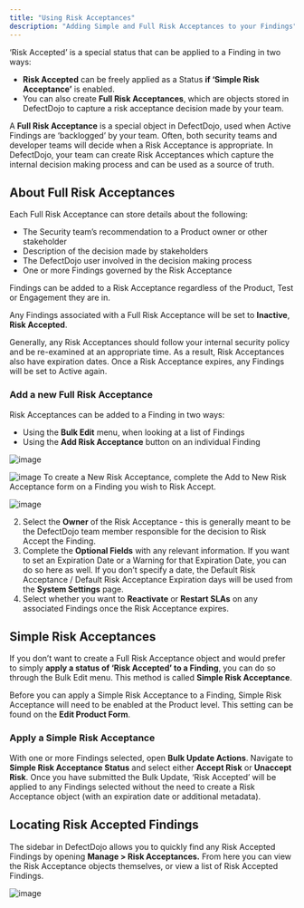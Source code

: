 ```yaml
---
title: "Using Risk Acceptances"
description: "Adding Simple and Full Risk Acceptances to your Findings"
---
```


‘Risk Accepted’ is a special status that can be applied to a Finding in two ways:

* **Risk Accepted** can be freely applied as a Status **if ‘Simple Risk Acceptance’** is enabled.
* You can also create **Full Risk Acceptances**, which are objects stored in DefectDojo to capture a risk acceptance decision made by your team.

A **Full Risk Acceptance** is a special object in DefectDojo, used when Active Findings are ‘backlogged’ by your team. Often, both security teams and developer teams will decide when a Risk Acceptance is appropriate. In DefectDojo, your team can create Risk Acceptances which capture the internal decision making process and can be used as a source of truth.

## About Full Risk Acceptances

Each Full Risk Acceptance can store details about the following:

* The Security team’s recommendation to a Product owner or other stakeholder
* Description of the decision made by stakeholders
* The DefectDojo user involved in the decision making process
* One or more Findings governed by the Risk Acceptance

Findings can be added to a Risk Acceptance regardless of the Product, Test or Engagement they are in.

Any Findings associated with a Full Risk Acceptance will be set to **Inactive**, **Risk Accepted**.

Generally, any Risk Acceptances should follow your internal security policy and be re\-examined at an appropriate time. As a result, Risk Acceptances also have expiration dates. Once a Risk Acceptance expires, any Findings will be set to Active again.

### Add a new Full Risk Acceptance

Risk Acceptances can be added to a Finding in two ways:

* Using the **Bulk Edit** menu, when looking at a list of Findings
* Using the **Add Risk Acceptance** button on an individual Finding

![image](images/Risk_Acceptances.png)


![image](images/Risk_Acceptances_2.png)
To create a New Risk Acceptance, complete the Add to New Risk Acceptance form on a Finding you wish to Risk Accept.

![image](images/Risk_Acceptances_3.png)

2. Select the **Owner** of the Risk Acceptance \- this is generally meant to be the DefectDojo team member responsible for the decision to Risk Accept the Finding.
3. Complete the **Optional Fields** with any relevant information. If you want to set an Expiration Date or a Warning for that Expiration Date, you can do so here as well. If you don’t specify a date, the Default Risk Acceptance / Default Risk Acceptance Expiration days will be used from the **System Settings** page.
4. Select whether you want to **Reactivate** or **Restart SLAs** on any associated Findings once the Risk Acceptance expires.

## Simple Risk Acceptances

If you don’t want to create a Full Risk Acceptance object and would prefer to simply **apply a status of ‘Risk Accepted’ to a Finding**, you can do so through the Bulk Edit menu. This method is called **Simple Risk Acceptance**.

Before you can apply a Simple Risk Acceptance to a Finding, Simple Risk Acceptance will need to be enabled at the Product level. This setting can be found on the **Edit Product Form**.

### Apply a Simple Risk Acceptance

With one or more Findings selected, open **Bulk Update Actions**. Navigate to **Simple Risk Acceptance Status** and select either **Accept Risk** or **Unaccept Risk**. Once you have submitted the Bulk Update, ‘Risk Accepted’ will be applied to any Findings selected without the need to create a Risk Acceptance object (with an expiration date or additional metadata).

## Locating Risk Accepted Findings

The sidebar in DefectDojo allows you to quickly find any Risk Accepted Findings by opening **Manage \> Risk Acceptances.**  From here you can view the Risk Acceptance objects themselves, or view a list of Risk Accepted Findings.

![image](images/Risk_Acceptances_4.png)
